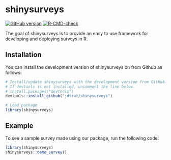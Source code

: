 
# shinysurveys

<!-- badges: start -->
[![GitHub version](https://badge.fury.io/gh/jdtrat%2Fshinysurveys.svg)](https://badge.fury.io/gh/jdtrat%2Fshinysurveys)
[![R-CMD-check](https://github.com/jdtrat/shinysurveys/workflows/R-CMD-check/badge.svg)](https://github.com/jdtrat/shinysurveys/actions)
<!-- badges: end -->

The goal of shinysurveys is to provide an easy to use framework for developing and deploying surveys in R. 

## Installation

You can install the development version of shinysurveys on from Github as follows:

``` r
# Install/update shinysurveys with the development version from GitHub. 
# If devtools is not installed, uncomment the line below.
# install.packages("devtools")
devtools::install_github("jdtrat/shinysurveys")

# Load package
library(shinysurveys)
```

## Example

To see a sample survey made using our package, run the following code:

``` r
library(shinysurveys)
shinysurveys::demo_survey()
```

